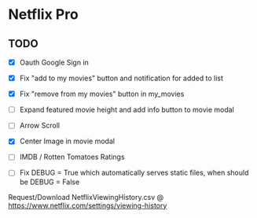 # Netflix Pro

## TODO
- [x] Oauth Google Sign in
- [x] Fix "add to my movies" button and notification for added to list
- [x] Fix "remove from my movies" button in my_movies
- [ ] Expand featured movie height and add info button to movie modal
- [ ] Arrow Scroll
- [x] Center Image in movie modal
- [ ] IMDB / Rotten Tomatoes Ratings
- [ ] Fix DEBUG = True which automatically serves static files, when should be DEBUG = False



Request/Download NetflixViewingHistory.csv @ https://www.netflix.com/settings/viewing-history
